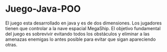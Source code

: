 # Juego-Java-POO
El juego esta desarrollado en java y es de dos dimensiones. Los jugadores tienen que controlar a la nave espacial MegaShip. El objetivo fundamental del juego es sobrevivir evitando todos los obstáculos y eliminar a las amenazas enemigas lo antes posible para evitar que sigan apareciendo otras. 
